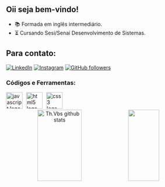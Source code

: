 ## Oii seja bem-vindo!

- 📚 Formada em inglês intermediário.
- ⏳ Cursando Sesi/Senai Desenvolvimento de Sistemas.


## Para contato:
[![LinkedIn](https://img.shields.io/badge/LinkedIn-0077B5?style=for-the-badge&logo=linkedin&logoColor=white)](www.linkedin.com/in/maria-eduarda-klin-de-carvalho-1647a1307)
[![Instagram](https://img.shields.io/badge/Instagram-E4405F?style=for-the-badge&logo=instagram&logoColor=white)](https://www.instagram.com/dudaklin_?igsh=M2dpNXl0b3dsdG0x&utm_source=qr)
[![GitHub followers](https://img.shields.io/github/followers/deluxxe01?label=Follow&style=social)](https://github.com/deluxxe01)


<h3>Códigos e Ferramentas: </h3>
<div>
  <img src="https://cdn.jsdelivr.net/gh/devicons/devicon/icons/javascript/javascript-original.svg" height="45" alt="javascript logo"  />
  <img width="2" />
  <img src="https://cdn.jsdelivr.net/gh/devicons/devicon/icons/html5/html5-original.svg" height="45" alt="html5 logo"  />
  <img width="2" />
  <img src="https://cdn.jsdelivr.net/gh/devicons/devicon/icons/css3/css3-original.svg" height="45" alt="css3 logo"  />
  <img width="2" />
</div>

<div align="center">  
  <img width="49%" height="195px" src="https://github-readme-stats.vercel.app/api?username=deluxxe01&show_icons=true&count_private=true&hide_border=true&title_color=26A653&icon_color=26A653&text_color=c9d1d9&bg_color=0d1117" alt="Th.Vbs github stats" /> 
  <img width="41%" height="195px" src="https://github-readme-stats.vercel.app/api/top-langs/?username=deluxxe01&layout=compact&hide_border=true&title_color=26A653&text_color=26A653&bg_color=0d1117" />
</div>


